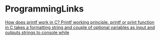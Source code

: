 # ProgrammingLinks

[How does printf work in C? Printf working principle. printf or print function in C takes a formatting string and couple of optional variables as input and outputs strings to console while ](https://maps.google.ca/url?sa=t&url=http%3A%2F%2Fwww.equestionanswers.com%2Fc%2Fc-printf-scanf-working-principle.php "How does printf work in C?")

<meta name="google-site-verification" content="QaFTT6vlak4s6OCka4QGt4DXvNzxflJkt9Of01CJIJo" />

